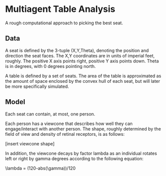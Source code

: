 # Multiagent Table Analysis
A rough computational approach to picking the best seat.

## Data

A seat is defined by the 3-tuple (X,Y,Theta), denoting the position and direction the seat faces.
The X,Y coordinates are in units of imperial feet, roughly. The positive X axis points right, positive Y axis points down. Theta is in degrees, with 0 degrees pointing north. 


A table is defined by a set of seats. The area of the table is approximated as the amount of space enclosed by the convex hull of each seat, but will later be more specifically simulated.

## Model

Each seat can contain, at most, one person.

Each person has a viewcone that describes how well they can engage/interact with another person. The shape, roughly determined by the field of view and density of retinal receptors, is as follows:

[insert viewcone shape]

In addition, the viewcone decays by factor lambda as an individual rotates left or right by gamma degrees according to the following equation:

\lambda = (120-abs(\gamma))/120
